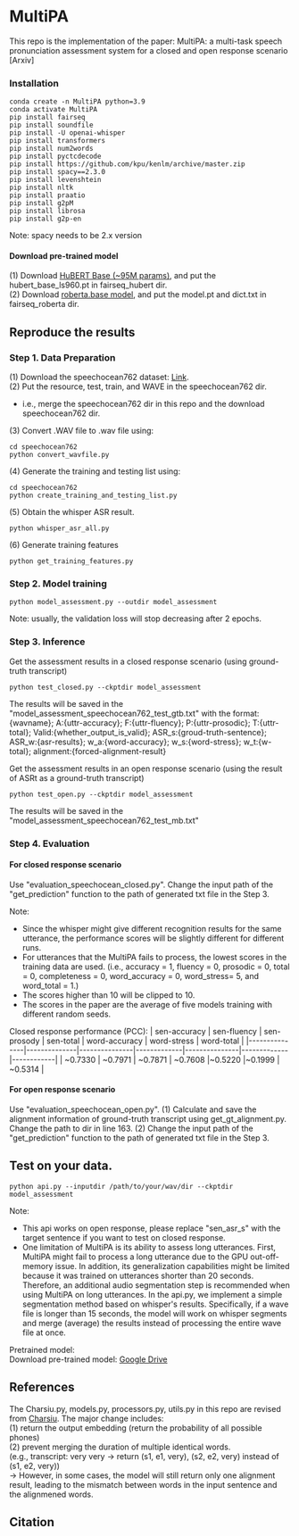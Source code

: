 # MultiPA

This repo is the implementation of the paper:
MultiPA: a multi-task speech pronunciation assessment system for a closed and open response scenario
[Arxiv]

### Installation

```
conda create -n MultiPA python=3.9
conda activate MultiPA
pip install fairseq
pip install soundfile
pip install -U openai-whisper
pip install transformers
pip install num2words
pip install pyctcdecode
pip install https://github.com/kpu/kenlm/archive/master.zip
pip install spacy==2.3.0
pip install levenshtein
pip install nltk
pip install praatio
pip install g2pM
pip install librosa
pip install g2p-en
```
Note: spacy needs to be 2.x version


#### Download pre-trained model
(1) Download [HuBERT Base (~95M params)](https://github.com/facebookresearch/fairseq/blob/main/examples/hubert/README.md), and put the hubert_base_ls960.pt in fairseq_hubert dir.   
(2) Download [roberta.base model](https://github.com/facebookresearch/fairseq/blob/main/examples/roberta/README.md), and put the model.pt and dict.txt in fairseq_roberta dir.

## Reproduce the results 

### Step 1. Data Preparation 
(1) Download the speechocean762 dataset: [Link](https://www.openslr.org/101).   
(2) Put the resource, test, train, and WAVE in the speechocean762 dir.    
  -   i.e., merge the speechocean762 dir in this repo and the download speechocean762 dir. 
    
(3) Convert .WAV file to .wav file using:
```
cd speechocean762
python convert_wavfile.py
```
(4) Generate the training and testing list using:
```
cd speechocean762
python create_training_and_testing_list.py
```
(5) Obtain the whisper ASR result. 
```
python whisper_asr_all.py
```
(6) Generate training features
```
python get_training_features.py
```

### Step 2. Model training
```
python model_assessment.py --outdir model_assessment
```
Note: usually, the validation loss will stop decreasing after 2 epochs.

### Step 3. Inference
Get the assessment results in a closed response scenario (using ground-truth transcript)
```
python test_closed.py --ckptdir model_assessment
```
The results will be saved in the "model_assessment_speechocean762_test_gtb.txt" with the format:  
{wavname}; A:{uttr-accuracy}; F:{uttr-fluency}; P:{uttr-prosodic}; T:{uttr-total}; Valid:{whether_output_is_valid}; ASR_s:{groud-truth-sentence}; ASR_w:{asr-results}; w_a:{word-accuracy}; w_s:{word-stress}; w_t:{w-total}; alignment:{forced-alignment-result}


Get the assessment results in an open response scenario (using the result of ASRt as a ground-truth transcript)
```
python test_open.py --ckptdir model_assessment
```
The results will be saved in the "model_assessment_speechocean762_test_mb.txt" 


### Step 4. Evaluation

#### For closed response scenario

Use "evaluation_speechocean_closed.py". Change the input path of the "get_prediction" function to the path of generated txt file in the Step 3.

Note:  
- Since the whisper might give different recognition results for the same utterance, the performance scores will be slightly different for different runs.
- For utterances that the MultiPA fails to process, the lowest scores in the training data are used. (i.e., accuracy = 1, fluency = 0, prosodic = 0, total = 0, completeness = 0, word_accuracy = 0, word_stress= 5, and word_total = 1.)
- The scores higher than 10 will be clipped to 10. 
- The scores in the paper are the average of five models training with different random seeds.   

Closed response performance (PCC):
| sen-accuracy | sen-fluency   | sen-prosody   | sen-total  | word-accuracy | word-stress | word-total |
|---------------|--------------|---------------|-------------|---------------|-------------|------------|
| ~0.7330       | ~0.7971      | ~0.7871       | ~0.7608     |~0.5220        |~0.1999      | ~0.5314    | 


#### For open response scenario

Use "evaluation_speechocean_open.py". 
(1) Calculate and save the alignment information of ground-truth transcript using get_gt_alignment.py. Change the path to dir in line 163.
(2) Change the input path of the "get_prediction" function to the path of generated txt file in the Step 3.


## Test on your data.

```
python api.py --inputdir /path/to/your/wav/dir --ckptdir model_assessment
```
Note: 
- This api works on open response, please replace "sen_asr_s" with the target sentence if you want to test on closed response.
- One limitation of MultiPA is its ability to assess long utterances. First, MultiPA might fail to process a long utterance due to the GPU out-off-memory issue. In addition, its generalization capabilities might be limited because it was trained on utterances shorter than 20 seconds. Therefore, an additional audio segmentation step is recommended when using MultiPA on long utterances. In the api.py, we implement a simple segmentation method based on whisper's results. Specifically, if a wave file is longer than 15 seconds, the model will work on whisper segments and merge (average) the results instead of processing the entire wave file at once.  

Pretrained model:   
Download pre-trained model: [Google Drive](https://drive.google.com/file/d/1Kpm3BeEh6Rh7JZ5tatyHMUMipuo0RYds/view?usp=sharing)  

## References
The Charsiu.py, models.py, processors.py, utils.py in this repo are revised from [Charsiu](https://github.com/lingjzhu/charsiu/tree/main). 
The major change includes:  
(1) return the output embedding (return the probability of all possible phones)   
(2) prevent merging the duration of multiple identical words.    
    (e.g., transcript: very very -> return (s1, e1, very), (s2, e2, very) instead of (s1, e2, very))  
    -> However, in some cases, the model will still return only one alignment result, leading to the mismatch between words in the input sentence and the alignmened words. 

## Citation
